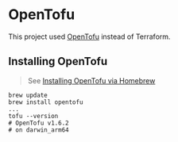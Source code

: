 # OpenTofu

This project used [OpenTofu](https://opentofu.org/) instead of Terraform.

## Installing OpenTofu

> See [Installing OpenTofu via Homebrew](https://opentofu.org/docs/intro/install/homebrew/)

```shell
brew update
brew install opentofu
...
tofu --version
# OpenTofu v1.6.2
# on darwin_arm64
```

